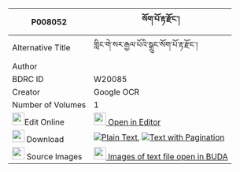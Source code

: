 |P008052|སོག་པོ་རྟ་རྫོང་། 
| --- | --- 
|Alternative Title |གླིང་གེ་སར་རྒྱལ་པོའི་སྒྲུང་སོག་པོ་རྟ་རྫོང་།
|Author | 
|BDRC ID | W20085
|Creator | Google OCR
|Number of Volumes| 1
|<img width="25" src="https://img.icons8.com/color/25/000000/edit-property.png">Edit Online| [<img width="25" src="https://avatars.githubusercontent.com/u/45091458?s=200&v=4"> Open in Editor](http://editor.openpecha.org/P008052)
|<img width="25" src="https://img.icons8.com/fluent/48/000000/download-2.png"/>  Download | [![](https://img.icons8.com/color/20/000000/txt.png)Plain Text](https://github.com/Openpecha/P008052/releases/download/v1/sokpo_ta_dzong_plain_P008052.zip), [![](https://img.icons8.com/color/20/000000/txt.png)Text with Pagination](https://github.com/Openpecha/P008052/releases/download/v1/sokpo_ta_dzong_pages_P008052.zip)
|<img width="25" src="https://img.icons8.com/plasticine/100/000000/pictures-folder.png"/>  Source Images | [<img width="25" src="https://library.bdrc.io/icons/BUDA-small.svg"> Images of text file open in BUDA](https://library.bdrc.io/show/bdr:W20085)
